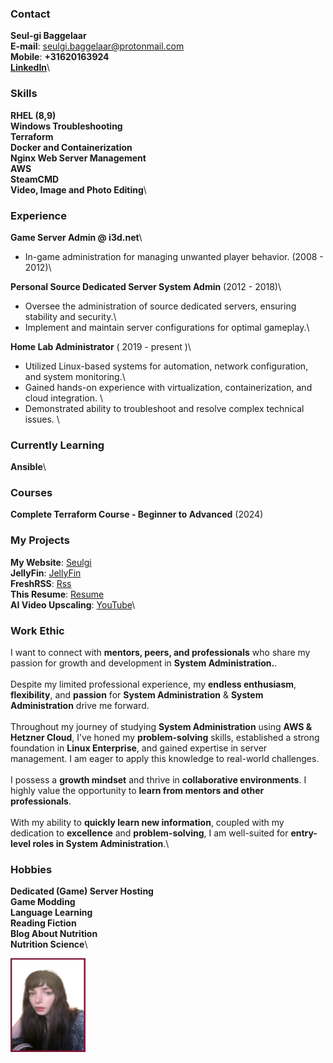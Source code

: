 <div class="container">

<div class="content" markdown="1">

### Contact
**Seul-gi Baggelaar**\
**E-mail**: seulgi.baggelaar@protonmail.com\
**Mobile**: **+31620163924**\
[**LinkedIn**](https://www.linkedin.com/in/seul-gi-baggelaar-4b397a290/)\

### Skills
**RHEL (8,9)**\
**Windows Troubleshooting**\
**Terraform**\
**Docker and Containerization**\
**Nginx Web Server Management**\
**AWS**\
**SteamCMD**\
**Video, Image and Photo Editing**\

### Experience
**Game Server Admin @ i3d.net**\
- In-game administration for managing unwanted player behavior. (2008 - 2012)\


**Personal Source Dedicated Server System Admin** (2012 - 2018)\
- Oversee the administration of source dedicated servers, ensuring stability and security.\
- Implement and maintain server configurations for optimal gameplay.\

**Home Lab Administrator** ( 2019 - present )\
- Utilized Linux-based systems for automation, network configuration, and system monitoring.\
- Gained hands-on experience with virtualization, containerization, and cloud integration. \
- Demonstrated ability to troubleshoot and resolve complex technical issues. \




### Currently Learning

**Ansible**\


### Courses
**Complete Terraform Course - Beginner to Advanced** (2024)

### My Projects
**My Website**: [Seulgi](https://seulgi.zip)\
**JellyFin**: [JellyFin](https://seulgi.zip/jellyfin)\
**FreshRSS**: [Rss](https://koreanmind.com)\
**This Resume**: [Resume](https://resume.seulgi.zip)\
**AI Video Upscaling**: [YouTube](https://www.youtube.com/@smonster)\


### Work Ethic
I want to connect with **mentors, peers, and professionals** who share my passion for growth and development in **System Administration.**.\
\
Despite my limited professional experience, my **endless enthusiasm**, **flexibility**, and **passion** for **System Administration** & **System Administration** drive me forward.\
\
Throughout my journey of studying **System Administration** using **AWS & Hetzner Cloud**, I’ve honed my **problem-solving** skills, established a strong foundation in **Linux Enterprise**, and gained expertise in server management. I am eager to apply this knowledge to real-world challenges.\
\
I possess a **growth mindset** and thrive in **collaborative environments**. I highly value the opportunity to **learn from mentors and other professionals**.\
\
With my ability to **quickly learn new information**, coupled with my dedication to **excellence** and **problem-solving**, I am well-suited for **entry-level roles in System Administration**.\


### Hobbies
**Dedicated (Game) Server Hosting**\
**Game Modding**\
**Language Learning**\
**Reading Fiction**\
**Blog About Nutrition**\
**Nutrition Science**\


</div>

<div class="image">
<img src="photo_portfolio.png" width="120" height="150">
</div>

</div>
